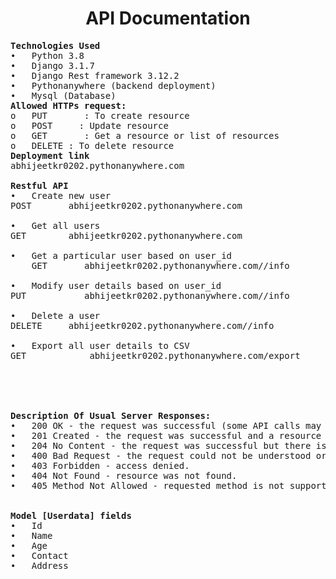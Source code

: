 <h1 align="center">API Documentation</h1>

<pre><b>Technologies Used</b>
•	Python 3.8
•	Django 3.1.7
•	Django Rest framework 3.12.2
•	Pythonanywhere (backend deployment)
•	Mysql (Database)
<b>Allowed HTTPs request:</b>
o	PUT       : To create resource
o	POST     : Update resource
o	GET       : Get a resource or list of resources
o	DELETE : To delete resource
<b>Deployment link</b>
abhijeetkr0202.pythonanywhere.com

<b>Restful API</b>
•	Create new user
POST       abhijeetkr0202.pythonanywhere.com

•	Get all users
GET        abhijeetkr0202.pythonanywhere.com

•	Get a particular user based on user_id
    GET       abhijeetkr0202.pythonanywhere.com/<id>/info

•	Modify user details based on user_id
PUT           abhijeetkr0202.pythonanywhere.com/<id>/info

•	Delete a user
DELETE     abhijeetkr0202.pythonanywhere.com/<id>/info

•	Export all user details to CSV
GET            abhijeetkr0202.pythonanywhere.com/export





<b>Description Of Usual Server Responses:</b>
•	200 OK - the request was successful (some API calls may return 201 instead).
•	201 Created - the request was successful and a resource was created.
•	204 No Content - the request was successful but there is no representation to return 
•	400 Bad Request - the request could not be understood or was missing required parameters.
•	403 Forbidden - access denied.
•	404 Not Found - resource was not found.
•	405 Method Not Allowed - requested method is not supported for resource.


<b>Model [Userdata] fields</b>
•	Id
•	Name
•	Age
•	Contact
•	Address

 </pre>
 





